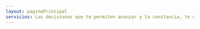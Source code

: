 ```yaml
---
layout: paginaPrincipal
servicios: Las decisiones que te permiten avanzar y la constancia, te dirigen irremediablemente hacia el éxito.<br>SoccerIntAgents te acompaña durante todas las etapas de tu carrera deportiva potenciando tu talento.
---
```

